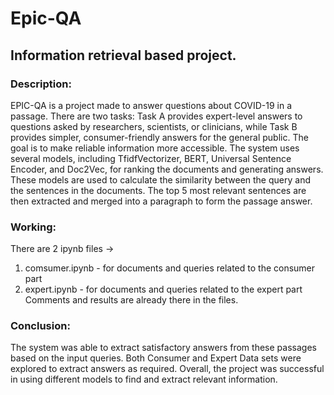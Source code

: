 # Epic-QA
## Information retrieval based project.

### Description:
EPIC-QA is a project made to answer questions about COVID-19 in a passage.
There are two tasks: Task A provides expert-level answers to questions asked by
researchers, scientists, or clinicians, while Task B provides simpler, consumer-friendly
answers for the general public. The goal is to make reliable information more accessible.
The system uses several models, including TfidfVectorizer, BERT, Universal Sentence
Encoder, and Doc2Vec, for ranking the documents and generating answers. These models
are used to calculate the similarity between the query and the sentences in the
documents. The top 5 most relevant sentences are then extracted and merged into a
paragraph to form the passage answer.

### Working:
There are 2 ipynb files ->
1. comsumer.ipynb - for documents and queries related to the consumer part
2. expert.ipynb - for documents and queries related to the expert part
Comments and results are already there in the files.

### Conclusion:
The system was able to extract satisfactory answers from these passages based on the input queries.
Both Consumer and Expert Data sets were explored to extract answers as required.
Overall, the project was successful in using different models to find and extract relevant
information.


